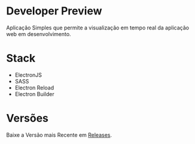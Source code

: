 # Developer Preview
Aplicação Simples que permite a visualização em tempo real da aplicação web em desenvolvimento.

# Stack
 - ElectronJS
 - SASS
 - Electron Reload
 - Electron Builder

 # Versões
Baixe a Versão mais Recente em [Releases](https://github.com/alask-code/developer-preview/releases).